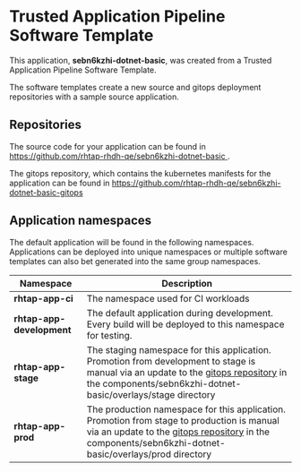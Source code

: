 # Trusted Application Pipeline Software Template

This application, **sebn6kzhi-dotnet-basic**, was created from a Trusted Application Pipeline Software Template.

The software templates create a new source and gitops deployment repositories with a sample source application. 

## Repositories

The source code for your application can be found in [https://github.com/rhtap-rhdh-qe/sebn6kzhi-dotnet-basic ](https://github.com/rhtap-rhdh-qe/sebn6kzhi-dotnet-basic ).
 
The gitops repository, which contains the kubernetes manifests for the application can be found in 
[https://github.com/rhtap-rhdh-qe/sebn6kzhi-dotnet-basic-gitops ](https://github.com/rhtap-rhdh-qe/sebn6kzhi-dotnet-basic-gitops ) 

## Application namespaces 

The default application will be found in the following namespaces. Applications can be deployed into unique namespaces or multiple software templates can also bet generated into the same group namespaces.  

|  Namespace   |  Description   |  
| -------- | -------- |
| **rhtap-app-ci** | The namespace used for CI workloads |
| **rhtap-app-development** | The default application during development. Every build will be deployed to this namespace for testing. |
| **rhtap-app-stage** | The staging namespace for this application. Promotion from development to stage is manual via an update to the [gitops repository](https://github.com/rhtap-rhdh-qe/sebn6kzhi-dotnet-basic-gitops ) in the components/sebn6kzhi-dotnet-basic/overlays/stage directory |
| **rhtap-app-prod** | The production namespace for this application. Promotion from stage to production is manual via an update to the [gitops repository](https://github.com/rhtap-rhdh-qe/sebn6kzhi-dotnet-basic-gitops ) in the components/sebn6kzhi-dotnet-basic/overlays/prod directory |
